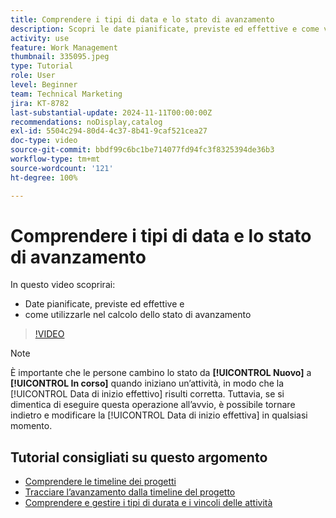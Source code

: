 ```yaml
---
title: Comprendere i tipi di data e lo stato di avanzamento
description: Scopri le date pianificate, previste ed effettive e come vengono utilizzate per calcolare lo stato di avanzamento.
activity: use
feature: Work Management
thumbnail: 335095.jpeg
type: Tutorial
role: User
level: Beginner
team: Technical Marketing
jira: KT-8782
last-substantial-update: 2024-11-11T00:00:00Z
recommendations: noDisplay,catalog
exl-id: 5504c294-80d4-4c37-8b41-9caf521cea27
doc-type: video
source-git-commit: bbdf99c6bc1be714077fd94fc3f8325394de36b3
workflow-type: tm+mt
source-wordcount: '121'
ht-degree: 100%

---
```


# Comprendere i tipi di data e lo stato di avanzamento

In questo video scoprirai:

* Date pianificate, previste ed effettive e
* come utilizzarle nel calcolo dello stato di avanzamento

>[!VIDEO](https://video.tv.adobe.com/v/3436615/?quality=12&learn=on&enablevpops=1&captions=ita)

>[!NOTE]
>
>È importante che le persone cambino lo stato da **[!UICONTROL Nuovo]** a **[!UICONTROL In corso]** quando iniziano un’attività, in modo che la [!UICONTROL Data di inizio effettivo] risulti corretta. Tuttavia, se si dimentica di eseguire questa operazione all’avvio, è possibile tornare indietro e modificare la [!UICONTROL Data di inizio effettiva] in qualsiasi momento.


## Tutorial consigliati su questo argomento

* [Comprendere le timeline dei progetti](/help/manage-work/project-timelines/understand-project-timelines.md)
* [Tracciare l’avanzamento dalla timeline del progetto](/help/manage-work/project-timelines/track-work-progress-from-the-project-timeline.md)
* [Comprendere e gestire i tipi di durata e i vincoli delle attività](/help/manage-work/intermediate-projects/understand-and-manage-duration-types-and-task-constraints.md)

